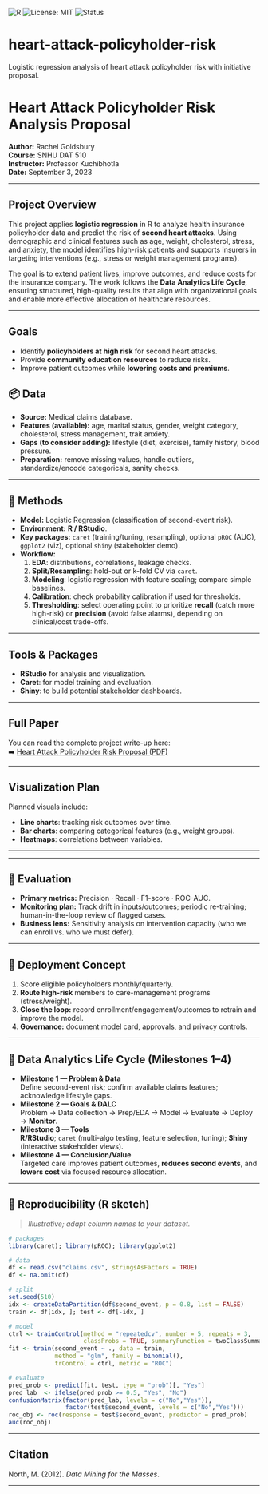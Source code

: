![R](https://img.shields.io/badge/R-276DC3?logo=r&logoColor=white)
![License: MIT](https://img.shields.io/badge/License-MIT-green.svg)
![Status](https://img.shields.io/badge/Stage-Portfolio--Project-blue)

# heart-attack-policyholder-risk
Logistic regression analysis of heart attack policyholder risk with initiative proposal.
# Heart Attack Policyholder Risk Analysis Proposal

**Author:** Rachel Goldsbury  
**Course:** SNHU DAT 510  
**Instructor:** Professor Kuchibhotla  
**Date:** September 3, 2023  

---

## Project Overview
This project applies **logistic regression** in R to analyze health insurance policyholder data and predict the risk of **second heart attacks**. Using demographic and clinical features such as age, weight, cholesterol, stress, and anxiety, the model identifies high-risk patients and supports insurers in targeting interventions (e.g., stress or weight management programs).  

The goal is to extend patient lives, improve outcomes, and reduce costs for the insurance company. The work follows the **Data Analytics Life Cycle**, ensuring structured, high-quality results that align with organizational goals and enable more effective allocation of healthcare resources.

---

## Goals
- Identify **policyholders at high risk** for second heart attacks.  
- Provide **community education resources** to reduce risks.  
- Improve patient outcomes while **lowering costs and premiums**.  

## 📦 Data
- **Source:** Medical claims database.  
- **Features (available):** age, marital status, gender, weight category, cholesterol, stress management, trait anxiety.  
- **Gaps (to consider adding):** lifestyle (diet, exercise), family history, blood pressure.  
- **Preparation:** remove missing values, handle outliers, standardize/encode categoricals, sanity checks.

---

## 🔬 Methods
- **Model:** Logistic Regression (classification of second-event risk).  
- **Environment:** **R / RStudio**.  
- **Key packages:** `caret` (training/tuning, resampling), optional `pROC` (AUC), `ggplot2` (viz), optional `shiny` (stakeholder demo).  
- **Workflow:**  
  1) **EDA**: distributions, correlations, leakage checks.  
  2) **Split/Resampling**: hold-out or k-fold CV via `caret`.  
  3) **Modeling**: logistic regression with feature scaling; compare simple baselines.  
  4) **Calibration**: check probability calibration if used for thresholds.  
  5) **Thresholding**: select operating point to prioritize **recall** (catch more high-risk) or **precision** (avoid false alarms), depending on clinical/cost trade-offs.

---

## Tools & Packages
- **RStudio** for analysis and visualization.  
- **Caret**: for model training and evaluation.  
- **Shiny**: to build potential stakeholder dashboards.  

---

## Full Paper
You can read the complete project write-up here:  
➡️ [Heart Attack Policyholder Risk Proposal (PDF)](./heart_attack_risk_proposal.pdf)

---

## Visualization Plan
Planned visuals include:  
- **Line charts**: tracking risk outcomes over time.  
- **Bar charts**: comparing categorical features (e.g., weight groups).  
- **Heatmaps**: correlations between variables.  

---
---

## 📏 Evaluation
- **Primary metrics:** Precision · Recall · F1-score · ROC-AUC.  
- **Monitoring plan:** Track drift in inputs/outcomes; periodic re-training; human-in-the-loop review of flagged cases.  
- **Business lens:** Sensitivity analysis on intervention capacity (who we can enroll vs. who we must defer).

---

## 🚀 Deployment Concept
1) Score eligible policyholders monthly/quarterly.  
2) **Route high-risk** members to care-management programs (stress/weight).  
3) **Close the loop:** record enrollment/engagement/outcomes to retrain and improve the model.  
4) **Governance:** document model card, approvals, and privacy controls.

---

## 🔄 Data Analytics Life Cycle (Milestones 1–4)
- **Milestone 1 — Problem & Data**  
  Define second-event risk; confirm available claims features; acknowledge lifestyle gaps.
- **Milestone 2 — Goals & DALC**  
  Problem → Data collection → Prep/EDA → Model → Evaluate → Deploy → **Monitor**.
- **Milestone 3 — Tools**  
  **R/RStudio**; `caret` (multi-algo testing, feature selection, tuning); **Shiny** (interactive stakeholder views).
- **Milestone 4 — Conclusion/Value**  
  Targeted care improves patient outcomes, **reduces second events**, and **lowers cost** via focused resource allocation.

---

## 🧪 Reproducibility (R sketch)
> *Illustrative; adapt column names to your dataset.*

```r
# packages
library(caret); library(pROC); library(ggplot2)

# data
df <- read.csv("claims.csv", stringsAsFactors = TRUE)
df <- na.omit(df)

# split
set.seed(510)
idx <- createDataPartition(df$second_event, p = 0.8, list = FALSE)
train <- df[idx, ]; test <- df[-idx, ]

# model
ctrl <- trainControl(method = "repeatedcv", number = 5, repeats = 3,
                     classProbs = TRUE, summaryFunction = twoClassSummary)
fit <- train(second_event ~ ., data = train,
             method = "glm", family = binomial(),
             trControl = ctrl, metric = "ROC")

# evaluate
pred_prob <- predict(fit, test, type = "prob")[, "Yes"]
pred_lab  <- ifelse(pred_prob >= 0.5, "Yes", "No")
confusionMatrix(factor(pred_lab, levels = c("No","Yes")),
                factor(test$second_event, levels = c("No","Yes")))
roc_obj <- roc(response = test$second_event, predictor = pred_prob)
auc(roc_obj)
```

---

## Citation
North, M. (2012). *Data Mining for the Masses*.  

---
